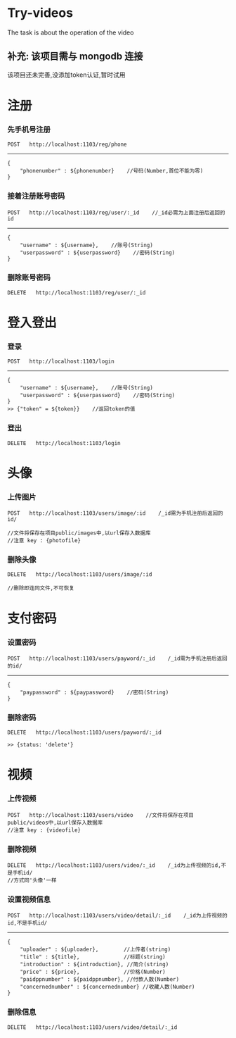 # Try-videos
The task is about the operation of the video

补充:
该项目需与 mongodb 连接
------------------------------------------------------
该项目还未完善,没添加token认证,暂时试用
# 注册
### 先手机号注册
    POST   http://localhost:1103/reg/phone
------------------------------------------------------
    {
        "phonenumber" : ${phonenumber}    //号码(Number,首位不能为零)
    }
### 接着注册账号密码
    POST   http://localhost:1103/reg/user/:_id    //_id必需为上面注册后返回的id
------------------------------------------------------
    {
        "username" : ${username},    //账号(String)
        "userpassword" : ${userpassword}    //密码(String)
    }
### 删除账号密码
    DELETE   http://localhost:1103/reg/user/:_id

# 登入登出
### 登录
    POST   http://localhost:1103/login
------------------------------------------------------
    {
        "username" : ${username},    //账号(String)
        "userpassword" : ${userpassword}    //密码(String)
    }
    >> {"token" = ${token}}    //返回token的值
### 登出
    DELETE   http://localhost:1103/login

# 头像
### 上传图片
    POST   http://localhost:1103/users/image/:id    /_id需为手机注册后返回的id/
    
    //文件将保存在项目public/images中,以url保存入数据库
    //注意 key : {photofile}
### 删除头像
    DELETE   http://localhost:1103/users/image/:id
    
    //删除即连同文件,不可恢复

# 支付密码
### 设置密码
    POST   http://localhost:1103/users/payword/:_id    /_id需为手机注册后返回的id/
------------------------------------------------------
    {
        "paypassword" : ${paypassword}    //密码(String)
    }
### 删除密码
    DELETE   http://localhost:1103/users/payword/:_id
    
    >> {status: 'delete'}

# 视频
### 上传视频
    POST   http://localhost:1103/users/video    //文件将保存在项目public/videos中,以url保存入数据库
    //注意 key : {videofile} 
### 删除视频
    DELETE   http://localhost:1103/users/video/:_id    /_id为上传视频的id,不是手机id/
    //方式同'头像'一样
    
### 设置视频信息
    POST   http://localhost:1103/users/video/detail/:_id    /_id为上传视频的id,不是手机id/
------------------------------------------------------
    {
        "uploader" : ${uploader},        //上传者(string)
        "title" : ${title},              //标题(string)
        "introduction" : ${introduction}, //简介(string)
        "price" : ${price},              //价格(Number)
        "paidppnumber" : ${paidppnumber}, //付款人数(Number)
        "concernednumber" : ${concernednumber} //收藏人数(Number)
    }
### 删除信息
    DELETE   http://localhost:1103/users/video/detail/:_id
